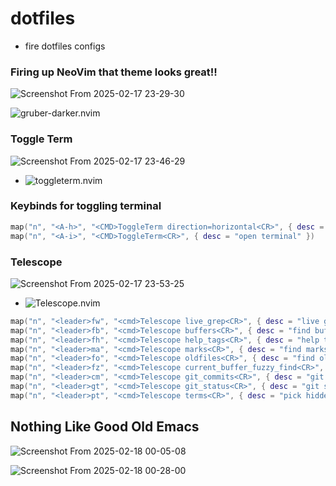 # dotfiles

- fire dotfiles configs

### Firing up NeoVim that theme looks great!!

![Screenshot From 2025-02-17 23-29-30](https://github.com/user-attachments/assets/7f825955-b122-4dfa-afd4-0a4049e411e2)

![gruber-darker.nvim](https://github.com/blazkowolf/gruber-darker.nvim)

### Toggle Term
![Screenshot From 2025-02-17 23-46-29](https://github.com/user-attachments/assets/6873714e-1683-44b8-ad71-78e4e6a3d195)

- ![toggleterm.nvim](https://github.com/akinsho/toggleterm.nvim)

### Keybinds for toggling terminal

```lua
map("n", "<A-h>", "<CMD>ToggleTerm direction=horizontal<CR>", { desc = "horizontal terminal" })
map("n", "<A-i>", "<CMD>ToggleTerm<CR>", { desc = "open terminal" })
```

### Telescope
![Screenshot From 2025-02-17 23-53-25](https://github.com/user-attachments/assets/7609f890-c27b-4667-a89a-1b3a91bbe729)

- ![Telescope.nvim](https://github.com/nvim-telescope/telescope.nvim)

```lua
map("n", "<leader>fw", "<cmd>Telescope live_grep<CR>", { desc = "live grep" })
map("n", "<leader>fb", "<cmd>Telescope buffers<CR>", { desc = "find buffers" })
map("n", "<leader>fh", "<cmd>Telescope help_tags<CR>", { desc = "help tags" })
map("n", "<leader>ma", "<cmd>Telescope marks<CR>", { desc = "find marks" })
map("n", "<leader>fo", "<cmd>Telescope oldfiles<CR>", { desc = "find old files" })
map("n", "<leader>fz", "<cmd>Telescope current_buffer_fuzzy_find<CR>", { desc = "find in current buffer" })
map("n", "<leader>cm", "<cmd>Telescope git_commits<CR>", { desc = "git commits" })
map("n", "<leader>gt", "<cmd>Telescope git_status<CR>", { desc = "git status" })
map("n", "<leader>pt", "<cmd>Telescope terms<CR>", { desc = "pick hidden term" })
```

## Nothing Like Good Old Emacs
![Screenshot From 2025-02-18 00-05-08](https://github.com/user-attachments/assets/12afc0c9-a81e-4421-9177-9bef8f5c52e3)

![Screenshot From 2025-02-18 00-28-00](https://github.com/user-attachments/assets/05d49119-9cd9-48eb-8e2d-f51099351b72)

